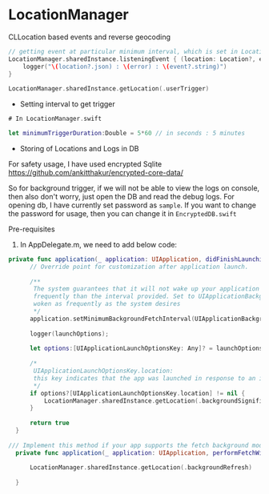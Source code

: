 # LocationManager
CLLocation based events and reverse geocoding

```swift
// getting event at particular minimum interval, which is set in LocationManager.swift class `minimumTriggerDuration`
LocationManager.sharedInstance.listeningEvent { (location: Location?, error: LocationError?, event:EventType?) -> (Void) in
    logger("\(location?.json) : \(error) : \(event?.string)")
}
        
LocationManager.sharedInstance.getLocation(.userTrigger)
```

* Setting interval to get trigger
```swift 
# In LocationManager.swift

let minimumTriggerDuration:Double = 5*60 // in seconds : 5 minutes

```

* Storing of Locations and Logs in DB 

For safety usage, I have used encrypted Sqlite 
https://github.com/ankitthakur/encrypted-core-data/

So for background trigger, if we will not be able to view the logs on console, then also don't worry, just open the DB and read the debug logs. For opening db, I have currently set password as `sample`. If you want to change the password for usage, then you can change it in `EncryptedDB.swift`


Pre-requisites

1. In AppDelegate.m, we need to add below code:
``` swift
private func application(_ application: UIApplication, didFinishLaunchingWithOptions launchOptions: [NSObject: Any]?) -> Bool {
      // Override point for customization after application launch.
      
      /**
       The system guarantees that it will not wake up your application for a background fetch more
       frequently than the interval provided. Set to UIApplicationBackgroundFetchIntervalMinimum to be
       woken as frequently as the system desires
       */
      application.setMinimumBackgroundFetchInterval(UIApplicationBackgroundFetchIntervalMinimum)
      
      logger(launchOptions);
      
      let options:[UIApplicationLaunchOptionsKey: Any]? = launchOptions as? [UIApplicationLaunchOptionsKey: Any]
      
      /*
       UIApplicationLaunchOptionsKey.location:
       this key indicates that the app was launched in response to an incoming location event. The value of this key is an NSNumber object containing a Boolean value. We use the presence of this key as a signal to create a CLLocationManager object and start location services again. Location data is delivered only to the location manager delegate and not using this key.
       */
      if options?[UIApplicationLaunchOptionsKey.location] != nil {
          LocationManager.sharedInstance.getLocation(.backgroundSignificant)
      }
      
      return true
  }
  
/// Implement this method if your app supports the fetch background mode. When an opportunity arises to download data, the system calls this method to give your app a chance to download any data it needs.
  private func application(_ application: UIApplication, performFetchWithCompletionHandler completionHandler: (UIBackgroundFetchResult) -> Void) {
      
      LocationManager.sharedInstance.getLocation(.backgroundRefresh)
      
  }  
  ```
